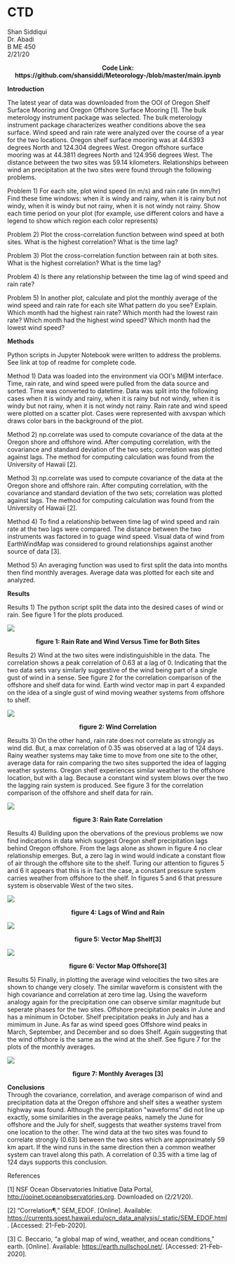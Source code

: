 # CTD
Shan Siddiqui<br />
Dr. Abadi<br />
B ME 450<br />
2/21/20<br />
<p align="center">
<b>Code Link: https://github.com/shansiddi/Meteorology-/blob/master/main.ipynb</b><br>

<b>Introduction</b><br>

The latest year of data was downloaded from the OOI of Oregon Shelf Surface Mooring and Oregon Offshore Surface Mooring [1]. The bulk meterology instrument package was selected. The bulk meterology instrument package characterizes weather conditions above the sea surface. Wind speed and rain rate were analyzed over the course of a year for the two locations. Oregon shelf surface mooring was at 44.6393 degrees North and 124.304 degrees West. Oregon offshore surface mooring was at 44.3811 degrees North and 124.956 degrees West. The distance between the two sites was 59.14 kilometers. Relationships between wind an precipitation at the two sites were found through the following problems.

Problem 1) For each site, plot wind speed (in m/s) and rain rate (in mm/hr) Find these time windows: when it is windy and rainy, when it is rainy but not windy, when it is windy but not rainy, when it is not windy not rainy. Show each time period on 
your plot (for example, use different colors and have a legend to show which region each color represents)

Problem 2) Plot the cross-correlation function between wind speed at both sites. What is the highest correlation? What is the time lag?

Problem 3) Plot the cross-correlation function between rain at both sites. What is the highest correlation? What is the time lag?

Problem 4) Is there any relationship between the time lag of wind speed and rain rate? 

Problem 5) In another plot, calculate and plot the monthly average of the wind speed and rain rate
for each site
What pattern do you see? Explain.
Which month had the highest rain rate? 
Which month had the lowest rain rate?
Which month had the highest wind speed?
Which month had the lowest wind speed?

<b>Methods</b><br>

Python scripts in Jupyter Notebook were written to address the problems. See link at top of readme for complete code.

Method 1) Data was loaded into the environment via OOI's M@M interface. Time, rain rate, and wind speed were pulled from the data source and sorted. Time was converted to datetime. Data was split into the following cases when it is windy and rainy, when it is rainy but not windy, when it is windy but not rainy, when it is not windy not rainy. Rain rate and wind speed were plotted on a scatter plot. Cases were represented with axvspan which draws color bars in the background of the plot.

Method 2) np.correlate was used to compute covariance of the data at the Oregon shore and offshore wind. After computing correlation, with the covariance and standard deviation of the two sets; correlation was plotted against lags. The method for computing calculation was found from the University of Hawaii [2].

Method 3) np.correlate was used to compute covariance of the data at the Oregon shore and offshore rain. After computing correlation, with the covariance and standard deviation of the two sets; correlation was plotted against lags. The method for computing calculation was found from the University of Hawaii [2].

Method 4) To find a relationship between time lag of wind speed and rain rate at the two lags were compared. The distance between the two instruments was factored in to guage wind speed. Visual data of wind from EarthWindMap was considered to ground relationships against another source of data [3].

Method 5) An averaging function was used to first split the data into months then find monthly averages. Average data was plotted for each site and analyzed.

<b>Results</b><br>

Results 1) The python script split the data into the desired cases of wind or rain. See figure 1 for the plots produced.

![](images/fig1.png)
<p align="center">
<b>figure 1: Rain Rate and Wind Versus Time for Both Sites</b><br>
  
Results 2) Wind at the two sites were indistinguishible in the data. The correlation shows a peak correlation of 0.63 at a lag of 0. Indicating that the two data sets vary similarly suggestive of the wind being part of a single gust of wind in a sense. See figure 2 for the correlation comparison of the offshore and shelf data for wind. Earth wind vector map in part 4 expanded on the idea of a single gust of wind moving weather systems from offshore to shelf.

![](images/fig2.png)
<p align="center">
<b>figure 2: Wind Correlation</b><br>
  
Results 3) On the other hand, rain rate does not correlate as strongly as wind did. But, a max correlation of 0.35 was observed at a lag of 124 days. Rainy weather systems may take time to move from one site to the other, average data for rain comparing the two sites supported the idea of lagging weather systems. Oregon shelf experiences similar weather to the offshore location, but with a lag. Because a constant wind system blows over the two the lagging rain system is produced. See figure 3 for the correlation comparison of the offshore and shelf data for rain.

![](images/fig3.png)
<p align="center">
<b>figure 3: Rain Rate Correlation</b><br>
  
Results 4) Building upon the obervations of the previous problems we now find indications in data which suggest Oregon shelf precipitation lags behind Oregon offshore. From the lags alone as shown in figure 4 no clear relationship emerges. But, a zero lag in wind would indicate a constant flow of air through the offshore site to the shelf. Turing our attention to figures 5 and 6 it appears that this is in fact the case, a constant pressure system carries weather from offshore to the shelf. In figures 5 and 6 that pressure system is observable West of the two sites. 

![](images/fig4.png)
<p align="center">
<b>figure 4: Lags of Wind and Rain</b><br>
  
![](images/fig5.png)
<p align="center">
<b>figure 5: Vector Map Shelf[3]</b><br>
  
![](images/fig6.png)
<p align="center">
<b>figure 6: Vector Map Offshore[3]</b><br>  
  
Results 5) Finally, in plotting the average wind velocities the two sites are shown to change very closely. The similar waveform is consistent with the high covariance and correlation at zero time lag. Using the waveform analogy again for the precipitation one can observe similar magnitude but seperate phases for the two sites. Offshore precipitation peaks in June and has a minimum in October. Shelf precipitation peaks in July and has a mimimum in June. As far as wind speed goes Offshore wind peaks in March, September, and December and so does Shelf. Again suggesting that the wind offshore is the same as the wind at the shelf. See figure 7 for the plots of the monthly averages.

![](images/fig7.png)
<p align="center">
<b>figure 7: Monthly Averages [3]</b><br>

<b>Conclusions</b><br>
Through the covariance, correlation, and average comparison of wind and precipitation data at the Oregon offshore and shelf sites a weather system highway was found. Although the percipitation "waveforms" did not line up exactly, some similarities in the average peaks, namely the June for offshore and the July for shelf, suggests that weather systems travel from one location to the other. The wind data at the two sites was found to correlate strongly (0.63) between the two sites which are approximately 59 km apart. If the wind runs in the same direction then a common weather system can travel along this path. A correlation of 0.35 with a time lag of 124 days supports this conclusion.    


References

[1] NSF Ocean Observatories Initiative Data Portal, http://ooinet.oceanobservatories.org. Downloaded on (2/21/20).

[2] “Correlation¶,” SEM_EDOF. [Online]. Available: https://currents.soest.hawaii.edu/ocn_data_analysis/_static/SEM_EDOF.html. [Accessed: 21-Feb-2020].

[3] C. Beccario, “a global map of wind, weather, and ocean conditions,” earth. [Online]. Available: https://earth.nullschool.net/. [Accessed: 21-Feb-2020].
